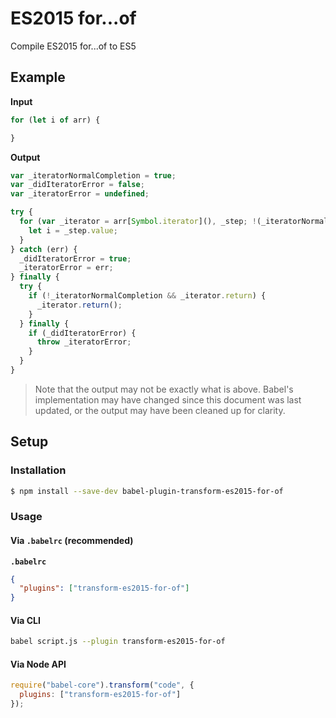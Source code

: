 # ES2015 for...of

Compile ES2015 for...of to ES5

## Example

**Input**

```js
for (let i of arr) {

}
```

**Output**

```js
var _iteratorNormalCompletion = true;
var _didIteratorError = false;
var _iteratorError = undefined;

try {
  for (var _iterator = arr[Symbol.iterator](), _step; !(_iteratorNormalCompletion = (_step = _iterator.next()).done); _iteratorNormalCompletion = true) {
    let i = _step.value;
  }
} catch (err) {
  _didIteratorError = true;
  _iteratorError = err;
} finally {
  try {
    if (!_iteratorNormalCompletion && _iterator.return) {
      _iterator.return();
    }
  } finally {
    if (_didIteratorError) {
      throw _iteratorError;
    }
  }
}
```

> Note that the output may not be exactly what is above. Babel's implementation
> may have changed since this document was last updated, or the output may have
> been cleaned up for clarity.

## Setup

### Installation

```sh
$ npm install --save-dev babel-plugin-transform-es2015-for-of
```

### Usage

#### Via `.babelrc` (recommended)

**`.babelrc`**

```json
{
  "plugins": ["transform-es2015-for-of"]
}
```

#### Via CLI

```sh
babel script.js --plugin transform-es2015-for-of
```

#### Via Node API

```js
require("babel-core").transform("code", {
  plugins: ["transform-es2015-for-of"]
});
```
